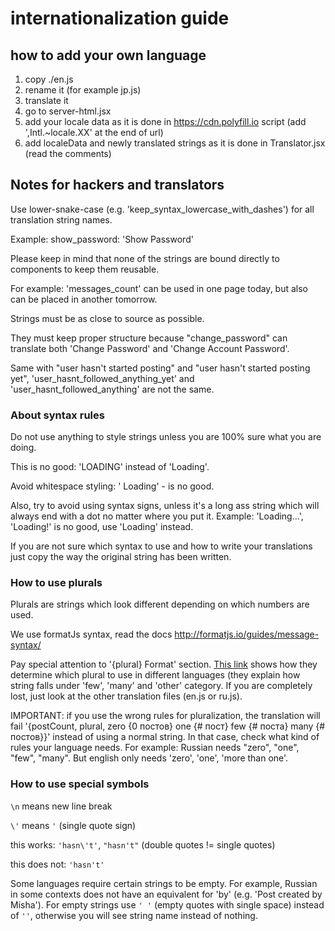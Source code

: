 # internationalization guide

## how to add your own language

1. copy ./en.js
2. rename it (for example jp.js)
3. translate it
5. go to server-html.jsx
6. add your locale data as it is done in https://cdn.polyfill.io script (add ',Intl.~locale.XX' at the end of url)
7. add localeData and newly translated strings as it is done in Translator.jsx (read the comments)

## Notes for hackers and translators

Use lower-snake-case (e.g. 'keep_syntax_lowercase_with_dashes') for all translation string names.

Example: show_password: 'Show Password'

Please keep in mind that none of the strings are bound directly to components to keep them reusable.

For example: 'messages_count' can be used in one page today, but also can be placed in another tomorrow.

Strings must be as close to source as possible.

They must keep proper structure because "change_password" can translate both 'Change Password' and 'Change Account Password'.

Same with "user hasn't started posting" and "user hasn't started posting yet", 'user_hasnt_followed_anything_yet' and 'user_hasnt_followed_anything' are not the same.

### About syntax rules

Do not use anything to style strings unless you are 100% sure what you are doing.

This is no good: 'LOADING' instead of 'Loading'.

Avoid whitespace styling: '   Loading' - is no good.

Also, try to avoid using syntax signs, unless it's a long ass string which will always end with a dot no matter where you put it. Example: 'Loading...', 'Loading!' is no good, use 'Loading' instead.

If you are not sure which syntax to use and how to write your translations just copy the way the original string has been written.

### How to use plurals

Plurals are strings which look different depending on which numbers are used.

We use formatJs syntax, read the docs http://formatjs.io/guides/message-syntax/

Pay special attention to '{plural} Format' section.
[This link](http://www.unicode.org/cldr/charts/latest/supplemental/language_plural_rules.html) shows how they determine which plural to use in different languages (they explain how string falls under 'few', 'many' and 'other' category. If you are completely lost, just look at the other translation files (en.js or ru.js).

IMPORTANT: if you use the wrong rules for pluralization, the translation will fail '{postCount, plural, zero {0 постов} one {# пост} few {# поста} many {# постов}}' instead of using a normal string. In that case, check what kind of rules your language needs. For example: Russian needs "zero", "one", "few", "many". But english only needs 'zero', 'one', 'more than one'.

### How to use special symbols

`\n` means new line break

`\'` means `'` (single quote sign)

this works: `'hasn\'t'`, `"hasn't"` (double quotes != single quotes)

this does not: `'hasn't'`

Some languages require certain strings to be empty. For example, Russian in some contexts does not have an equivalent for 'by' (e.g. 'Post created by Misha'). For empty strings use `' '` (empty quotes with single space) instead of `''`, otherwise you will see string name instead of nothing.

